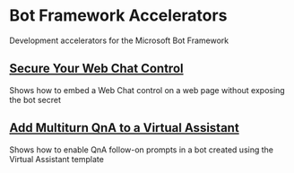 # Bot Framework Accelerators
Development accelerators for the Microsoft Bot Framework

## [Secure Your Web Chat Control](SecuredWebChatControl)
Shows how to embed a Web Chat control on a web page without exposing the bot secret

## [Add Multiturn QnA to a Virtual Assistant](MultiturnQnAMaker)
Shows how to enable QnA follow-on prompts in a bot created using the Virtual Assistant template